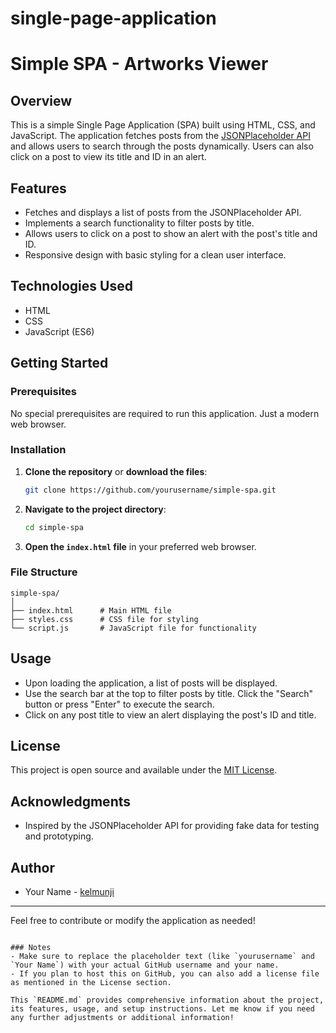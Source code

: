 # single-page-application

# Simple SPA - Artworks Viewer

## Overview
This is a simple Single Page Application (SPA) built using HTML, CSS, and JavaScript. The application fetches posts from the [JSONPlaceholder API](https://jsonplaceholder.typicode.com/) and allows users to search through the posts dynamically. Users can also click on a post to view its title and ID in an alert.

## Features
- Fetches and displays a list of posts from the JSONPlaceholder API.
- Implements a search functionality to filter posts by title.
- Allows users to click on a post to show an alert with the post's title and ID.
- Responsive design with basic styling for a clean user interface.

## Technologies Used
- HTML
- CSS
- JavaScript (ES6)

## Getting Started

### Prerequisites
No special prerequisites are required to run this application. Just a modern web browser.

### Installation
1. **Clone the repository** or **download the files**:
   ```bash
   git clone https://github.com/yourusername/simple-spa.git
   ```

2. **Navigate to the project directory**:
   ```bash
   cd simple-spa
   ```

3. **Open the `index.html` file** in your preferred web browser.

### File Structure
```
simple-spa/
│
├── index.html      # Main HTML file
├── styles.css      # CSS file for styling
└── script.js       # JavaScript file for functionality
```

## Usage
- Upon loading the application, a list of posts will be displayed.
- Use the search bar at the top to filter posts by title. Click the "Search" button or press "Enter" to execute the search.
- Click on any post title to view an alert displaying the post's ID and title.

## License
This project is open source and available under the [MIT License](LICENSE).

## Acknowledgments
- Inspired by the JSONPlaceholder API for providing fake data for testing and prototyping.

## Author
- Your Name - [kelmunji](https://github.com/Kelmunji/single-page-application.git)

---

Feel free to contribute or modify the application as needed!
```

### Notes
- Make sure to replace the placeholder text (like `yourusername` and `Your Name`) with your actual GitHub username and your name.
- If you plan to host this on GitHub, you can also add a license file as mentioned in the License section.

This `README.md` provides comprehensive information about the project, its features, usage, and setup instructions. Let me know if you need any further adjustments or additional information!